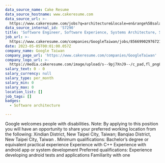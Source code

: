 ```yaml
---
data_source_name: Cake Resume
data_source_hostname: www.cakeresume.com
data_source_url: >-
  https://www.cakeresume.com/jobs?q=architecture&locale=en&range%5Bsalary_range%5D%5Bmin%5D=1000000&page=4
data_source_internal_id: '57290'
title: 'Software Engineer, Software Experience, Systems Architecture, Silicon'
job_url: >-
  https://www.cakeresume.com/companies/GoogleTaiwan/jobs/85669902976721606-software-engineer-software-experience-systems-architecture-silicon
date: 2023-05-05T00:01:00.057Z
company_name: Google Taiwan
company_page_url: 'https://www.cakeresume.com/companies/GoogleTaiwan'
company_logo_url: >-
  https://media.cakeresume.com/image/upload/s--9pj7XnJ9--/c_pad,fl_png8,h_200,w_200/v1568707905/symvi9tbcfy1zxem1zul.png
salary_text: 0 - 0
salary_currency: null
salary_type: per_month
salary_min: 0
salary_max: 0
location_list: []
job_tags: []
badges:
  - Software architecture

---
```


Google welcomes people with disabilities. Note: By applying to this position you will have an opportunity to share your preferred working location from the following: Xindian District, New Taipei City, Taiwan; Banqiao District, New Taipei City, Taiwan . Minimum qualifications: Bachelor’s degree or equivalent practical experience Experience with C++ Experience with android app or system development Preferred qualifications: Experience developing android tests and applications Familiarity with one